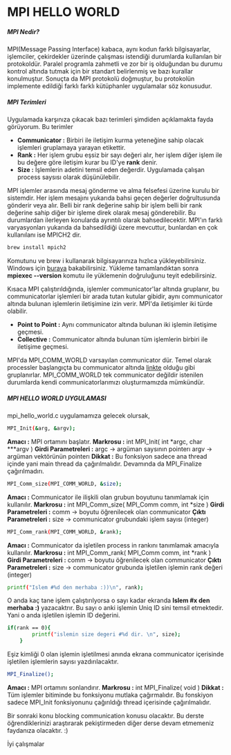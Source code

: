 # MPI HELLO WORLD
##### MPI Nedir?
MPI(Message Passing Interface) kabaca, aynı kodun farklı bilgisayarlar, işlemciler, çekirdekler üzerinde çalışması istendiği durumlarda kullanılan bir protokoldür. Paralel programla zahmetli ve zor bir iş olduğundan bu durumu kontrol altında tutmak için bir standart belirlenmiş ve bazı kurallar konulmuştur. Sonuçta da MPI protokolü doğmuştur, bu protokolün implemente edildiği farklı farklı kütüphanler uygulamalar söz konusudur.

##### MPI Terimleri
Uygulamada karşınıza çıkacak bazı terimleri şimdiden açıklamakta fayda görüyorum. Bu terimler
* **Communicator :** Birbiri ile iletişim kurma yeteneğine sahip olacak işlemleri gruplamaya yarayan etikettir.
* **Rank :** Her işlem grubu eşsiz bir sayı değeri alır, her işlem diğer işlem ile bu değere göre iletişim kurar bu ID'ye **rank** denir.
* **Size :** İşlemlerin adetini temsil eden değerdir. Uygulamada çalışan process saysısı olarak düşünülebilir.

MPI işlemler arasında mesaj gönderme ve alma felsefesi üzerine kurulu bir sistemdir. Her işlem mesajını yukarıda bahsi geçen değerler doğrultusunda gönderir veya alır. Belli bir rank değerine sahip bir işlem belli bir rank değerine sahip diğer bir işleme direk olarak mesaj gönderebilir. Bu durumlardan ilerleyen konularda ayrıntılı olarak bahsedilecektir.
MPI'ın farklı varyasyonları yukarıda da bahsedildiği üzere mevcuttur, bunlardan en çok kullanılanı ise MPICH2 dir.
```sh
brew install mpich2
```
Komutunu ve brew i kullanarak bilgisayarınıza hızlıca yükleyebilirsiniz. Windows için [buraya](http://swash.sourceforge.net/online_doc/swashimp/node9.html) bakabilirsiniz. Yükleme tamamlandıktan sonra **mpiexec --version** komutu ile yüklemenin doğruluğunu teyit edebilirsiniz.

Kısaca MPI çalıştırıldığında, işlemler communicator'lar altında gruplanır, bu communicatorlar işlemleri bir arada tutan kutular gibidir, aynı communicator altında bulunan işlemlerin iletişimine izin verir. 
MPI'da iletişimler iki türde olabilir. 
* **Point to Point :** Aynı communicator altında bulunan iki işlemin iletişime geçmesi.
* **Collective :** Communicator altında bulunan tüm işlemlerin birbiri ile iletişime geçmesi.

MPI'da MPI_COMM_WORLD varsayılan communicator dür. Temel olarak processler başlangıçta bu communicator altında [linkte](http://www.rc.usf.edu/tutorials/classes/tutorial/mpi/images/groups.jpg) olduğu gibi gruplanırlar. MPI_COMM_WORLD tek communicator değildir istenilen durumlarda kendi communicatorlarımızı oluşturmamızda mümkündür.

##### MPI HELLO WORLD UYGULAMASI
mpi_hello_world.c uygulamamıza gelecek olursak, 
```sh
MPI_Init(&arg, &argv);
```
**Amacı :** MPI ortamını başlatır. 
**Markrosu :** int MPI_Init( int *argc, char ***argv )
**Girdi Parametreleri :** 
argc -> argüman saysının pointerı
argv -> argüman vektörünün pointerı
**Dikkat :** Bu fonksiyon sadece ana thread içinde yani main thread da çağırılmalıdır. Devamında da MPI_Finalize çağırılmadırı.
```sh
MPI_Comm_size(MPI_COMM_WORLD, &size);
```
**Amacı :** Communicator ile ilişkili olan grubun boyutunu tanımlamak için kullanılır.
**Markrosu :** int MPI_Comm_size( MPI_Comm comm, int *size ) 
**Girdi Parametreleri :** 
comm -> boyutu öğrenilecek olan communicator 
**Çıktı Parametreleri :** 
size -> communicator grubundaki işlem sayısı (integer)

```sh
MPI_Comm_rank(MPI_COMM_WORLD, &rank);
```
**Amacı :** Communicator da işletilen process in rankını tanımlamak amacıyla kullanılır.
**Markrosu :** int MPI_Comm_rank( MPI_Comm comm, int *rank ) 
**Girdi Parametreleri :** 
comm -> boyutu öğrenilecek olan communicator 
**Çıktı Parametreleri :** 
size -> communicator grubunda işletilen işlemin rank değeri (integer)

```sh
printf("Islem #%d den merhaba :))\n", rank);
```
O anda kaç tane işlem çalıştırılyorsa o sayı kadar ekranda **Islem #x den merhaba :)** yazacaktrır. Bu sayı o anki işlemin Uniq ID sini temsil etmektedir. Yani o anda işletilen işlemin ID değerini.

```sh
if(rank == 0){
        printf("islemin size degeri #%d dir. \n", size);
    }
```
Eşiz kimliği 0 olan işlemin işletilmesi anında ekrana communicator içerisinde işletilen işlemlerin sayısı yazdırılacaktır.

```sh
MPI_Finalize();
```
**Amacı :** MPI ortamını sonlandırır. 
**Markrosu :** int MPI_Finalize( void )
**Dikkat :** Tüm işlemler bitiminde bu fonksiyonu mutlaka çağırmalıdır. Bu fonskiyon sadece MPI_Init fonksiyonunu çağırıldığı thread içerisinde çağırılmalıdır.


Bir sonraki konu blocking communication konusu olacaktır. Bu derste öğrendiklerinizi araştırarak pekiştirmeden diğer derse devam etmemeniz faydanıza olacaktır. :)

İyi çalışmalar




